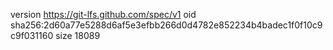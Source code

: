 version https://git-lfs.github.com/spec/v1
oid sha256:2d60a77e5288d6af5e3efbb266d0d4782e852234b4badec1f0f10c9c9f031160
size 18089
